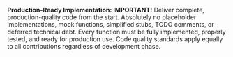 **Production-Ready Implementation: IMPORTANT!** Deliver complete, production-quality code from the start. Absolutely no placeholder implementations, mock functions, simplified stubs, TODO comments, or deferred technical debt. Every function must be fully implemented, properly tested, and ready for production use. Code quality standards apply equally to all contributions regardless of development phase.